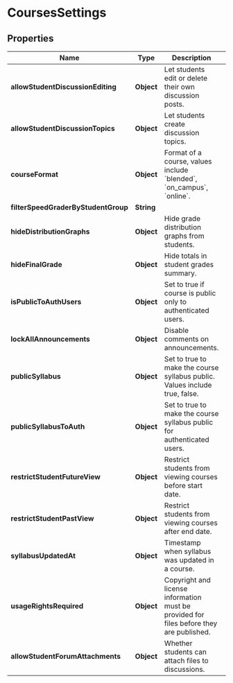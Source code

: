 

# CoursesSettings


## Properties

| Name | Type | Description | Notes |
|------------ | ------------- | ------------- | -------------|
|**allowStudentDiscussionEditing** | **Object** | Let students edit or delete their own discussion posts. |  [optional] |
|**allowStudentDiscussionTopics** | **Object** | Let students create discussion topics. |  [optional] |
|**courseFormat** | **Object** | Format of a course, values include &#x60;blended&#x60;, &#x60;on_campus&#x60;, &#x60;online&#x60;. |  [optional] |
|**filterSpeedGraderByStudentGroup** | **String** |  |  [optional] |
|**hideDistributionGraphs** | **Object** | Hide grade distribution graphs from students. |  [optional] |
|**hideFinalGrade** | **Object** | Hide totals in student grades summary. |  [optional] |
|**isPublicToAuthUsers** | **Object** | Set to true if course is public only to authenticated users. |  [optional] |
|**lockAllAnnouncements** | **Object** | Disable comments on announcements. |  [optional] |
|**publicSyllabus** | **Object** | Set to true to make the course syllabus public. Values include true, false. |  [optional] |
|**publicSyllabusToAuth** | **Object** | Set to true to make the course syllabus public for authenticated users. |  [optional] |
|**restrictStudentFutureView** | **Object** | Restrict students from viewing courses before start date. |  [optional] |
|**restrictStudentPastView** | **Object** | Restrict students from viewing courses after end date. |  [optional] |
|**syllabusUpdatedAt** | **Object** | Timestamp when syllabus was updated in a course. |  [optional] |
|**usageRightsRequired** | **Object** | Copyright and license information must be provided for files before they are published. |  [optional] |
|**allowStudentForumAttachments** | **Object** | Whether students can attach files to discussions. |  [optional] |



